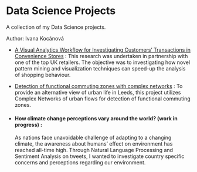 # Data Science Projects
 
A collection of my Data Science projects.

Author: Ivana Kocánová



* [A Visual Analytics Workflow for Investigating Customers’ Transactions in
Convenience Stores](https://github.com/IvanaKocanova/Data_Science_Projects/blob/master/Vizual_workflow_analysis_.pdf) :
This research was undertaken in partnership with one of the top UK retailers. The objective was to investigating how novel pattern mining and visualization techniques can speed-up the analysis of shopping behaviour.

* [Detection of functional commuting zones with complex networks](https://github.com/IvanaKocanova/Community_detection_with_Complex_Networks) :
To provide an alternative view of urban life in Leeds, this project utilizes Complex Networks of urban flows for detection of functional commuting zones.

* <h4>How climate change perceptions vary around the world? (work in progress) : </h4>As nations face unavoidable challenge of adapting to a changing climate, the awareness about humans’ effect on environment has reached all-time high. Through Natural Language Processing and Sentiment Analysis on tweets, I wanted to investigate country specific concerns and perceptions regarding our environment.
